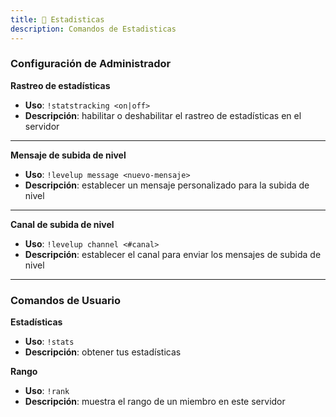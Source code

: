 ```yaml
---
title: 📑 Estadisticas
description: Comandos de Estadisticas
---
```


### Configuración de Administrador

**Rastreo de estadísticas**

* **Uso**: `!statstracking <on|off>`
* **Descripción**: habilitar o deshabilitar el rastreo de estadísticas en el servidor

****

**Mensaje de subida de nivel**

* **Uso**: `!levelup message <nuevo-mensaje>`
* **Descripción**: establecer un mensaje personalizado para la subida de nivel

****

**Canal de subida de nivel**

* **Uso**: `!levelup channel <#canal>`
* **Descripción**: establecer el canal para enviar los mensajes de subida de nivel

****

### Comandos de Usuario

**Estadísticas**

* **Uso**: `!stats`
* **Descripción**: obtener tus estadísticas

**Rango**

* **Uso**: `!rank`
* **Descripción**: muestra el rango de un miembro en este servidor